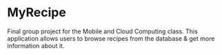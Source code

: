 # MyRecipe
Final group project for the Mobile and Cloud Computing class.
This application allows users to browse recipes from the database & get more information about it. 
